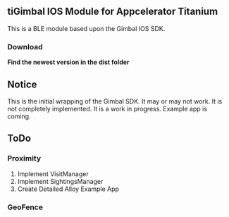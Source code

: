 ## tiGimbal IOS Module for Appcelerator Titanium

This is a BLE module based upon the Gimbal IOS SDK.

### Download

**Find the newest version in the dist folder** 

## Notice

This is the initial wrapping of the Gimbal SDK.  It may or may not work.  It is not completely implemented.  It is a work in progress.  Example app is coming.

## ToDo

### Proximity
1. Implement VisitManager
2. Implement SightingsManager
3. Create Detailed Alloy Example App

### GeoFence